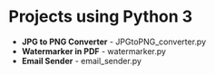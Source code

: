 # Projects using Python 3

* **JPG to PNG Converter** - JPGtoPNG_converter.py
* **Watermarker in PDF** - watermarker.py
* **Email Sender** - email_sender.py


